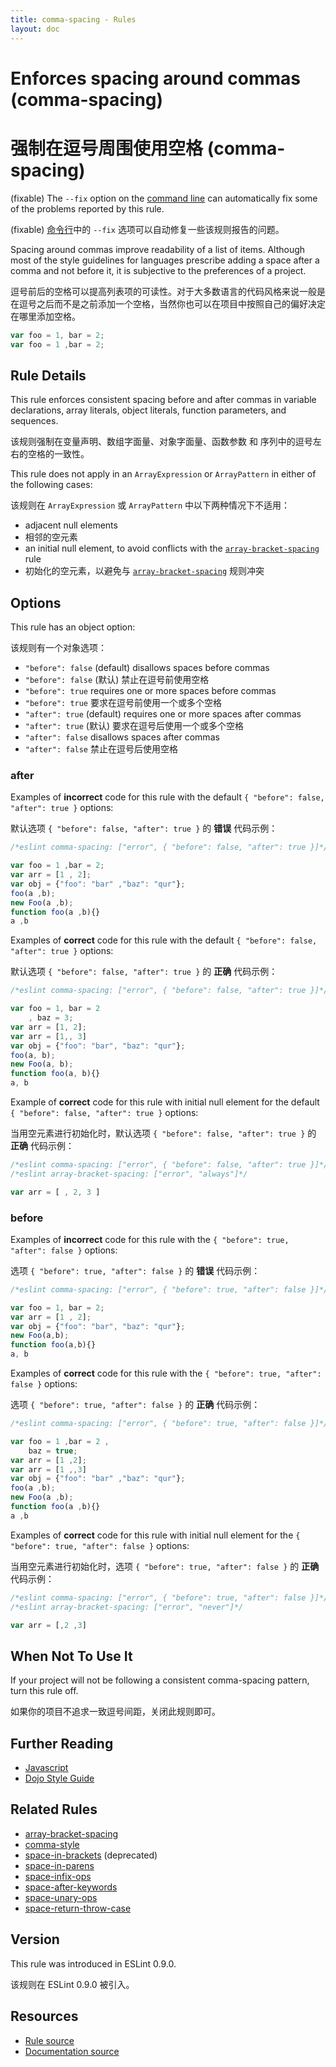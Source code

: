 ```yaml
---
title: comma-spacing - Rules
layout: doc
---
```

<!-- Note: No pull requests accepted for this file. See README.md in the root directory for details. -->

# Enforces spacing around commas (comma-spacing)

# 强制在逗号周围使用空格 (comma-spacing)

(fixable) The `--fix` option on the [command line](../user-guide/command-line-interface#fix) can automatically fix some of the problems reported by this rule.

(fixable) [命令行](../user-guide/command-line-interface#fix)中的 `--fix` 选项可以自动修复一些该规则报告的问题。

Spacing around commas improve readability of a list of items. Although most of the style guidelines for languages prescribe adding a space after a comma and not before it, it is subjective to the preferences of a project.

逗号前后的空格可以提高列表项的可读性。对于大多数语言的代码风格来说一般是在逗号之后而不是之前添加一个空格，当然你也可以在项目中按照自己的偏好决定在哪里添加空格。

```js
var foo = 1, bar = 2;
var foo = 1 ,bar = 2;
```

## Rule Details

This rule enforces consistent spacing before and after commas in variable declarations, array literals, object literals, function parameters, and sequences.

该规则强制在变量声明、数组字面量、对象字面量、函数参数 和 序列中的逗号左右的空格的一致性。

This rule does not apply in an `ArrayExpression` or `ArrayPattern` in either of the following cases:

该规则在 `ArrayExpression` 或 `ArrayPattern` 中以下两种情况下不适用：

* adjacent null elements
* 相邻的空元素
* an initial null element, to avoid conflicts with the [`array-bracket-spacing`](array-bracket-spacing) rule
* 初始化的空元素，以避免与 [`array-bracket-spacing`](array-bracket-spacing) 规则冲突

## Options

This rule has an object option:

该规则有一个对象选项：

* `"before": false` (default) disallows spaces before commas
* `"before": false` (默认) 禁止在逗号前使用空格
* `"before": true` requires one or more spaces before commas
* `"before": true` 要求在逗号前使用一个或多个空格
* `"after": true` (default) requires one or more spaces after commas
* `"after": true` (默认) 要求在逗号后使用一个或多个空格
* `"after": false` disallows spaces after commas
* `"after": false` 禁止在逗号后使用空格

### after

Examples of **incorrect** code for this rule with the default `{ "before": false, "after": true }` options:

默认选项 `{ "before": false, "after": true }` 的 **错误** 代码示例：

```js
/*eslint comma-spacing: ["error", { "before": false, "after": true }]*/

var foo = 1 ,bar = 2;
var arr = [1 , 2];
var obj = {"foo": "bar" ,"baz": "qur"};
foo(a ,b);
new Foo(a ,b);
function foo(a ,b){}
a ,b
```

Examples of **correct** code for this rule with the default `{ "before": false, "after": true }` options:

默认选项 `{ "before": false, "after": true }` 的 **正确** 代码示例：

```js
/*eslint comma-spacing: ["error", { "before": false, "after": true }]*/

var foo = 1, bar = 2
    , baz = 3;
var arr = [1, 2];
var arr = [1,, 3]
var obj = {"foo": "bar", "baz": "qur"};
foo(a, b);
new Foo(a, b);
function foo(a, b){}
a, b
```

Example of **correct** code for this rule with initial null element for the default `{ "before": false, "after": true }` options:

当用空元素进行初始化时，默认选项  `{ "before": false, "after": true }` 的 **正确** 代码示例：

```js
/*eslint comma-spacing: ["error", { "before": false, "after": true }]*/
/*eslint array-bracket-spacing: ["error", "always"]*/

var arr = [ , 2, 3 ]
```

### before

Examples of **incorrect** code for this rule with the `{ "before": true, "after": false }` options:

选项 `{ "before": true, "after": false }` 的 **错误** 代码示例：

```js
/*eslint comma-spacing: ["error", { "before": true, "after": false }]*/

var foo = 1, bar = 2;
var arr = [1 , 2];
var obj = {"foo": "bar", "baz": "qur"};
new Foo(a,b);
function foo(a,b){}
a, b
```

Examples of **correct** code for this rule with the `{ "before": true, "after": false }` options:

选项 `{ "before": true, "after": false }` 的 **正确** 代码示例：

```js
/*eslint comma-spacing: ["error", { "before": true, "after": false }]*/

var foo = 1 ,bar = 2 ,
    baz = true;
var arr = [1 ,2];
var arr = [1 ,,3]
var obj = {"foo": "bar" ,"baz": "qur"};
foo(a ,b);
new Foo(a ,b);
function foo(a ,b){}
a ,b
```

Examples of **correct** code for this rule with initial null element for the `{ "before": true, "after": false }` options:

当用空元素进行初始化时，选项 `{ "before": true, "after": false }` 的 **正确** 代码示例：

```js
/*eslint comma-spacing: ["error", { "before": true, "after": false }]*/
/*eslint array-bracket-spacing: ["error", "never"]*/

var arr = [,2 ,3]
```

## When Not To Use It

If your project will not be following a consistent comma-spacing pattern, turn this rule off.

如果你的项目不追求一致逗号间距，关闭此规则即可。

## Further Reading

* [Javascript](http://javascript.crockford.com/code.html)
* [Dojo Style Guide](https://dojotoolkit.org/reference-guide/1.9/developer/styleguide.html)


## Related Rules

* [array-bracket-spacing](array-bracket-spacing)
* [comma-style](comma-style)
* [space-in-brackets](space-in-brackets) (deprecated)
* [space-in-parens](space-in-parens)
* [space-infix-ops](space-infix-ops)
* [space-after-keywords](space-after-keywords)
* [space-unary-ops](space-unary-ops)
* [space-return-throw-case](space-return-throw-case)

## Version

This rule was introduced in ESLint 0.9.0.

该规则在 ESLint 0.9.0 被引入。

## Resources

* [Rule source](https://github.com/eslint/eslint/tree/master/lib/rules/comma-spacing.js)
* [Documentation source](https://github.com/eslint/eslint/tree/master/docs/rules/comma-spacing.md)
